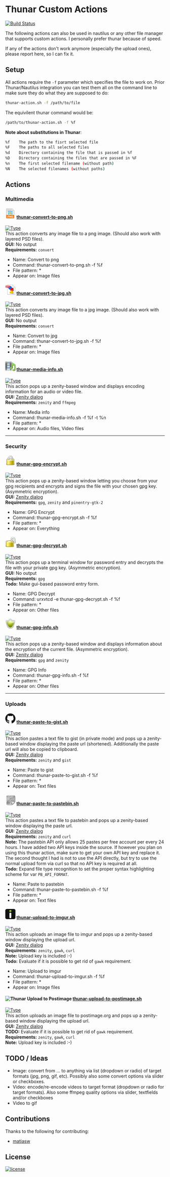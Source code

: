 # Thunar Custom Actions

[![Build Status](https://travis-ci.org/cytopia/thunar-custom-actions.svg?branch=master)](https://travis-ci.org/cytopia/thunar-custom-actions)

The following actions can also be used in nautilus or any other file manager that supports custom actions.
I personally prefer thunar because of speed.


If any of the actions don't work anymore (especially the upload ones), please report here, so I can fix it.

## Setup

All actions require the `-f` parameter which specifies the file to work on. Prior Thunar/Nautilus integration you can test them all on the command line to make sure they do what they are supposed to do:
```bash
thunar-action.sh -f /path/to/file
```
The equivilent thunar command would be:
```bash
/path/to/thunar-action.sh -f %f
```

**Note about substitutions in Thunar**:
```bash
%f    The path to the fisrt selected file
%F    The paths to all selected files
%d    Directory containing the file that is passed in %f
%D    Directory containing the files that are passed in %F
%n    The first selected filename (without path)
%N    The selected filenames (without paths)
```


## Actions

### Multimedia

#### ![Thunar Convert to PNG](/icons/thunar-convert-to-png.png) [thunar-convert-to-png.sh](thunar-convert-to-png.sh)
[![Type](https://img.shields.io/badge/type-%2Fbin%2Fsh-red.svg)](https://en.wikipedia.org/?title=Bourne_shell)  
This action converts any image file to a png image. (Should also work with layered PSD files).  
**GUI:** No output  
**Requirements:** `convert`
* Name: Convert to png
* Command: thunar-convert-to-png.sh -f %f
* File pattern: *
* Appear on: Image files

#### ![Thunar Convert to JPG](/icons/thunar-convert-to-jpg.png) [thunar-convert-to-jpg.sh](thunar-convert-to-jpg.sh)
[![Type](https://img.shields.io/badge/type-%2Fbin%2Fsh-red.svg)](https://en.wikipedia.org/?title=Bourne_shell)  
This action converts any image file to a jpg image. (Should also work with layered PSD files).  
**GUI:** No output  
**Requirements:** `convert`
* Name: Convert to jpg
* Command: thunar-convert-to-jpg.sh -f %f
* File pattern: *
* Appear on: Image files

#### ![Thunar Media Info](/icons/thunar-media-info.png) [thunar-media-info.sh](thunar-media-info.sh)
[![Type](https://img.shields.io/badge/type-%2Fbin%2Fsh-red.svg)](https://en.wikipedia.org/?title=Bourne_shell)  
This action pops up a zenity-based window and displays encoding information for an audio or video file.  
**GUI:** [Zenity dialog](https://help.gnome.org/users/zenity/stable/)  
**Requirements:**  `zenity` and `ffmpeg`
* Name: Media info
* Command: thunar-media-info.sh -f %f -t %n
* File pattern: *
* Appear on: Audio files, Video files

---

### Security

#### ![Thunar GPG Encrypt](/icons/thunar-gpg-encrypt.png) [thunar-gpg-encrypt.sh](thunar-gpg-encrypt.sh)
[![Type](https://img.shields.io/badge/type-%2Fbin%2Fsh-red.svg)](https://en.wikipedia.org/?title=Bourne_shell)  
This action pops up a zenity-based window letting you choose from your gpg recipients and encrypts and signs the file with your chosen gpg key. (Asymmetric encryption).  
**GUI:** [Zenity dialog](https://help.gnome.org/users/zenity/stable/)   
**Requirements:**  `gpg`, `zenity` and `pinentry-gtk-2`
* Name: GPG Encrypt
* Command: thunar-gpg-encrypt.sh -f %f
* File pattern: *
* Appear on: Everything

#### ![Thunar GPG Decrypt](/icons/thunar-gpg-decrypt.png) [thunar-gpg-decrypt.sh](thunar-gpg-decrypt.sh)
[![Type](https://img.shields.io/badge/type-%2Fbin%2Fsh-red.svg)](https://en.wikipedia.org/?title=Bourne_shell)  
This action pops up a terminal window for password entry and decrypts the file with your private gpg key. (Asymmetric encryption).  
**GUI:** No output  
**Requirements:**  `gpg`  
**Todo:** Make gui-based password entry form.
* Name: GPG Decrypt
* Command: urxvtcd -e thunar-gpg-decrypt.sh -f %f
* File pattern: *
* Appear on: Other files

#### ![Thunar GPG Info](/icons/thunar-gpg-info.png) [thunar-gpg-info.sh](thunar-gpg-info.sh)
[![Type](https://img.shields.io/badge/type-%2Fbin%2Fsh-red.svg)](https://en.wikipedia.org/?title=Bourne_shell)  
This action pops up a zenity-based window and displays information about the encryption of the current file. (Asymmetric encryption).  
**GUI:** [Zenity dialog](https://help.gnome.org/users/zenity/stable/)  
**Requirements:**  `gpg` and `zenity`
* Name: GPG Info
* Command: thunar-gpg-info.sh -f %f
* File pattern: *
* Appear on: Other files

---

### Uploads

#### ![Thunar Paste to Gist](/icons/thunar-paste-to-gist.png) [thunar-paste-to-gist.sh](thunar-paste-to-gist.sh)
[![Type](https://img.shields.io/badge/type-%2Fbin%2Fsh-red.svg)](https://en.wikipedia.org/?title=Bourne_shell)  
This action pastes a text file to gist (in private mode) and pops up a zenity-based window displaying the paste url (shortened). Additionally the paste url will also be copied to clipboard.  
**GUI:** [Zenity dialog](https://help.gnome.org/users/zenity/stable/)  
**Requirements:** `zenity` and `gist`
* Name: Paste to gist
* Command: thunar-paste-to-gist.sh -f %f
* File pattern: *
* Appear on: Text files

#### ![Thunar Paste to Pastebin](/icons/thunar-paste-to-pastebin.png) [thunar-paste-to-pastebin.sh](thunar-paste-to-pastebin.sh)
[![Type](https://img.shields.io/badge/type-%2Fbin%2Fsh-red.svg)](https://en.wikipedia.org/?title=Bourne_shell)  
This action pastes a text file to pastebin and pops up a zenity-based window displaying the paste url.  
**GUI:** [Zenity dialog](https://help.gnome.org/users/zenity/stable/)  
**Requirements:** `zenity` and `curl`  
**Note:** The pastebin API only allows 25 pastes per free account per every 24 hours. I have added two API keys inside the source. If however you plan on using this thunar action, make sure to get your own API key and replace it. The second thought I had is not to use the API directly, but try to use the normal upload form via curl so that no API key is required at all.  
**Todo:** Expand file type recognition to set the proper syntax highlighting scheme for var `PB_API_FORMAT`.
* Name: Paste to pastebin
* Command: thunar-paste-to-pastebin.sh -f %f
* File pattern: *
* Appear on: Text files

#### ![Thunar Upload to Imgur](/icons/thunar-upload-to-imgur.png) [thunar-upload-to-imgur.sh](thunar-upload-to-imgur.sh)
[![Type](https://img.shields.io/badge/type-bash-red.svg)](https://en.wikipedia.org/wiki/Bash)  
This action uploads an image file to imgur and pops up a zenity-based window displaying the upload url.  
**GUI:** [Zenity dialog](https://help.gnome.org/users/zenity/stable/)  
**Requirements:**  `zenity`, `gawk`, `curl`  
**Note:** Upload key is included :-)  
**Todo:** Evaluate if it is possible to get rid of `gawk` requirement.
* Name: Upload to imgur
* Command: thunar-upload-to-imgur.sh -f %f
* File pattern: *
* Appear on: Image files

#### ![Thunar Upload to Postimage](/icons/thunar-upload-to-postimage.png) [thunar-upload-to-postimage.sh](thunar-upload-to-postimage.sh)
[![Type](https://img.shields.io/badge/type-bash-red.svg)](https://en.wikipedia.org/wiki/Bash)  
This action uploads an image file to postimage.org and pops up a zenity-based window displaying the upload url.  
**GUI:** [Zenity dialog](https://help.gnome.org/users/zenity/stable/)  
**TODO:** Evaluate if it is possible to get rid of `gawk` requirement.
**Requirements:**  `zenity`, `gawk`, `curl`  
**Note:** Upload key is included :-)

## TODO / Ideas

* Image: convert from ... to anything via list (dropdown or radio) of target formats (jpg, png, gif, etc). Possibly also some convert options via slider or checkboxes.
* Video: encode/re-encode videos to target format (dropdown or radio for target formats). Also some ffmpeg quality options via slider, textfields and/or checkboxes
* Video to gif



## Contributions

Thanks to the following for contributing:

* [matiasw](https://github.com/matiasw)


## License

[![license](https://poser.pugx.org/cytopia/mysqldump-secure/license)](http://opensource.org/licenses/mit)

